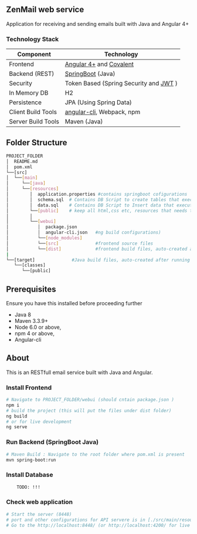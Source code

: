 ## ZenMail web service
Application for receiving and sending emails built with Java and Angular 4+  

### Technology Stack
Component         | Technology
---               | ---
Frontend          | [Angular 4+](https://github.com/angular/angular) and [Covalent](https://github.com/Teradata/covalent)
Backend (REST)    | [SpringBoot](https://projects.spring.io/spring-boot) (Java)
Security          | Token Based (Spring Security and [JWT](https://github.com/auth0/java-jwt) )
In Memory DB      | H2 
Persistence       | JPA (Using Spring Data)
Client Build Tools| [angular-cli](https://github.com/angular/angular-cli), Webpack, npm
Server Build Tools| Maven (Java)

## Folder Structure
```bash
PROJECT_FOLDER
│  README.md
│  pom.xml           
└──[src]      
│  └──[main]      
│     └──[java]      
│     └──[resources]
│        │  application.properties #contains springboot cofigurations
│        │  schema.sql  # Contains DB Script to create tables that executes during the App Startup          
│        │  data.sql    # Contains DB Script to Insert data that executes during the App Startup (after schema.sql)
│        └──[public]    # keep all html,css etc, resources that needs to be exposed to user without security
│        │
│        └──[webui]
│           │  package.json     
│           │  angular-cli.json   #ng build configurations)
│           └──[node_modules]
│           └──[src]              #frontend source files
│           └──[dist]             #frontend build files, auto-created after running angular build: ng -build
|
└──[target]              #Java build files, auto-created after running java build: mvn install
   └──[classes]
      └──[public]
```

## Prerequisites
Ensure you have this installed before proceeding further
- Java 8
- Maven 3.3.9+
- Node 6.0 or above,  
- npm 4 or above,   
- Angular-cli 

## About
This is an RESTfull email service built with Java and Angular. 

### Install Frontend
```bash
# Navigate to PROJECT_FOLDER/webui (should cntain package.json )
npm i
# build the project (this will put the files under dist folder)
ng build
# or for live development
ng serve
```

### Run Backend (SpringBoot Java)
```bash
# Maven Build : Navigate to the root folder where pom.xml is present 
mvn spring-boot:run
```

### Install Database
```bash
    TODO: !!!
```

### Check web application
```bash
# Start the server (8448)
# port and other configurations for API servere is in [./src/main/resources/application.properties](/src/main/resources/application.properties) file
# Go to the http://localhost:8448/ (or http://localhost:4200/ for live development)
```
